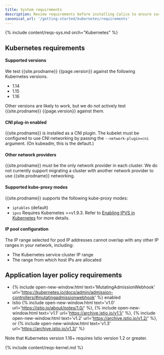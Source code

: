 ```yaml
---
title: System requirements
description: Review requirements before installing Calico to ensure success. 
canonical_url: '/getting-started/kubernetes/requirements'
---
```


{% include content/reqs-sys.md orch="Kubernetes" %}

## Kubernetes requirements

#### Supported versions

We test {{site.prodname}} {{page.version}} against the following Kubernetes versions.

- 1.14
- 1.15
- 1.16

Other versions are likely to work, but we do not actively test {{site.prodname}}
{{page.version}} against them.

#### CNI plug-in enabled

{{site.prodname}} is installed as a CNI plugin. The kubelet must be configured
to use CNI networking by passing the `--network-plugin=cni` argument. (On
kubeadm, this is the default.)

#### Other network providers

{{site.prodname}} must be the only network provider in each cluster. We do
not currently support migrating a cluster with another network provider to
use {{site.prodname}} networking.

#### Supported kube-proxy modes

{{site.prodname}} supports the following kube-proxy modes:
- `iptables` (default)
- `ipvs` Requires Kubernetes >=v1.9.3. Refer to
  [Enabling IPVS in Kubernetes](../../networking/enabling-ipvs) for more details.

#### IP pool configuration

The IP range selected for pod IP addresses cannot overlap with any other
IP ranges in your network, including:

- The Kubernetes service cluster IP range
- The range from which host IPs are allocated

## Application layer policy requirements

- {% include open-new-window.html text='MutatingAdmissionWebhook' url='https://kubernetes.io/docs/admin/admission-controllers/#mutatingadmissionwebhook' %} enabled
- Istio {% include open-new-window.html text='v1.0' url='https://istio.io/about/notes/1.0/' %}, {% include open-new-window.html text='v1.1' url='https://archive.istio.io/v1.1/' %}, {% include open-new-window.html text='v1.2' url='https://archive.istio.io/v1.2/' %}, or {% include open-new-window.html text='v1.3' url='https://archive.istio.io/v1.3/' %}

Note that Kubernetes version 1.16+ requires Istio version 1.2 or greater.

{% include content/reqs-kernel.md %}
